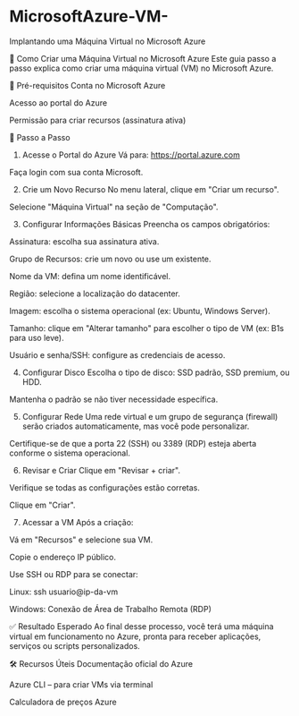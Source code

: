 # MicrosoftAzure-VM-
Implantando uma Máquina Virtual no Microsoft Azure


🚀 Como Criar uma Máquina Virtual no Microsoft Azure
Este guia passo a passo explica como criar uma máquina virtual (VM) no Microsoft Azure.

🧰 Pré-requisitos
Conta no Microsoft Azure

Acesso ao portal do Azure

Permissão para criar recursos (assinatura ativa)

📝 Passo a Passo
1. Acesse o Portal do Azure
Vá para: https://portal.azure.com

Faça login com sua conta Microsoft.

2. Crie um Novo Recurso
No menu lateral, clique em "Criar um recurso".

Selecione "Máquina Virtual" na seção de "Computação".

3. Configurar Informações Básicas
Preencha os campos obrigatórios:

Assinatura: escolha sua assinatura ativa.

Grupo de Recursos: crie um novo ou use um existente.

Nome da VM: defina um nome identificável.

Região: selecione a localização do datacenter.

Imagem: escolha o sistema operacional (ex: Ubuntu, Windows Server).

Tamanho: clique em "Alterar tamanho" para escolher o tipo de VM (ex: B1s para uso leve).

Usuário e senha/SSH: configure as credenciais de acesso.

4. Configurar Disco
Escolha o tipo de disco: SSD padrão, SSD premium, ou HDD.

Mantenha o padrão se não tiver necessidade específica.

5. Configurar Rede
Uma rede virtual e um grupo de segurança (firewall) serão criados automaticamente, mas você pode personalizar.

Certifique-se de que a porta 22 (SSH) ou 3389 (RDP) esteja aberta conforme o sistema operacional.

6. Revisar e Criar
Clique em "Revisar + criar".

Verifique se todas as configurações estão corretas.

Clique em "Criar".

7. Acessar a VM
Após a criação:

Vá em "Recursos" e selecione sua VM.

Copie o endereço IP público.

Use SSH ou RDP para se conectar:

Linux: ssh usuario@ip-da-vm

Windows: Conexão de Área de Trabalho Remota (RDP)

✅ Resultado Esperado
Ao final desse processo, você terá uma máquina virtual em funcionamento no Azure, pronta para receber aplicações, serviços ou scripts personalizados.

🛠️ Recursos Úteis
Documentação oficial do Azure

Azure CLI – para criar VMs via terminal

Calculadora de preços Azure
